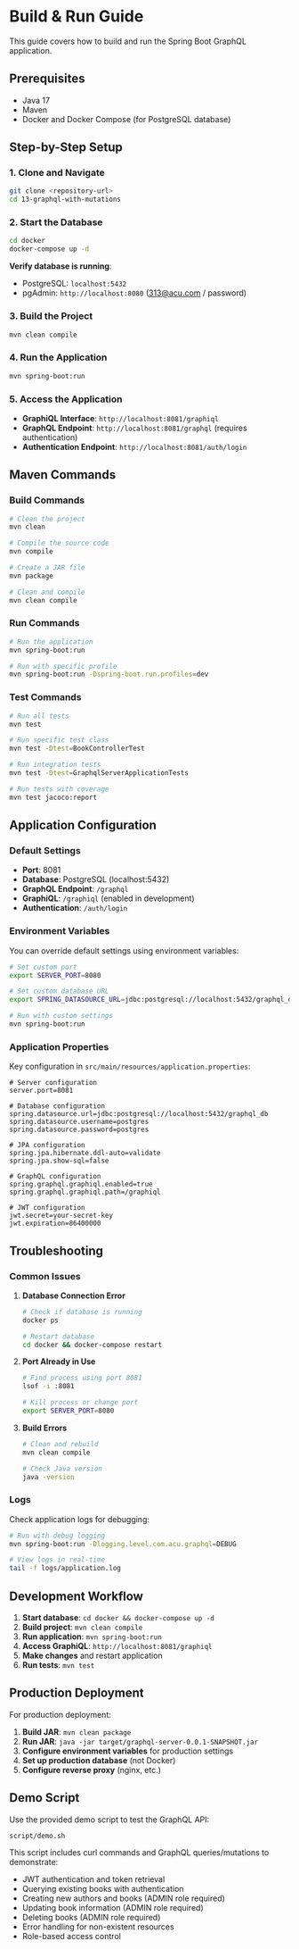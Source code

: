 # Build & Run Guide

This guide covers how to build and run the Spring Boot GraphQL application.

## Prerequisites

- Java 17
- Maven
- Docker and Docker Compose (for PostgreSQL database)

## Step-by-Step Setup

### 1. Clone and Navigate

```bash
git clone <repository-url>
cd 13-graphql-with-mutations
```

### 2. Start the Database

```bash
cd docker
docker-compose up -d
```

**Verify database is running**:
- PostgreSQL: `localhost:5432`
- pgAdmin: `http://localhost:8080` (313@acu.com / password)

### 3. Build the Project

```bash
mvn clean compile
```

### 4. Run the Application

```bash
mvn spring-boot:run
```

### 5. Access the Application

- **GraphiQL Interface**: `http://localhost:8081/graphiql`
- **GraphQL Endpoint**: `http://localhost:8081/graphql` (requires authentication)
- **Authentication Endpoint**: `http://localhost:8081/auth/login`

## Maven Commands

### Build Commands

```bash
# Clean the project
mvn clean

# Compile the source code
mvn compile

# Create a JAR file
mvn package

# Clean and compile
mvn clean compile
```

### Run Commands

```bash
# Run the application
mvn spring-boot:run

# Run with specific profile
mvn spring-boot:run -Dspring-boot.run.profiles=dev
```

### Test Commands

```bash
# Run all tests
mvn test

# Run specific test class
mvn test -Dtest=BookControllerTest

# Run integration tests
mvn test -Dtest=GraphqlServerApplicationTests

# Run tests with coverage
mvn test jacoco:report
```

## Application Configuration

### Default Settings

- **Port**: 8081
- **Database**: PostgreSQL (localhost:5432)
- **GraphQL Endpoint**: `/graphql`
- **GraphiQL**: `/graphiql` (enabled in development)
- **Authentication**: `/auth/login`

### Environment Variables

You can override default settings using environment variables:

```bash
# Set custom port
export SERVER_PORT=8080

# Set custom database URL
export SPRING_DATASOURCE_URL=jdbc:postgresql://localhost:5432/graphql_db

# Run with custom settings
mvn spring-boot:run
```

### Application Properties

Key configuration in `src/main/resources/application.properties`:

```properties
# Server configuration
server.port=8081

# Database configuration
spring.datasource.url=jdbc:postgresql://localhost:5432/graphql_db
spring.datasource.username=postgres
spring.datasource.password=postgres

# JPA configuration
spring.jpa.hibernate.ddl-auto=validate
spring.jpa.show-sql=false

# GraphQL configuration
spring.graphql.graphiql.enabled=true
spring.graphql.graphiql.path=/graphiql

# JWT configuration
jwt.secret=your-secret-key
jwt.expiration=86400000
```

## Troubleshooting

### Common Issues

1. **Database Connection Error**
   ```bash
   # Check if database is running
   docker ps
   
   # Restart database
   cd docker && docker-compose restart
   ```

2. **Port Already in Use**
   ```bash
   # Find process using port 8081
   lsof -i :8081
   
   # Kill process or change port
   export SERVER_PORT=8080
   ```

3. **Build Errors**
   ```bash
   # Clean and rebuild
   mvn clean compile
   
   # Check Java version
   java -version
   ```

### Logs

Check application logs for debugging:

```bash
# Run with debug logging
mvn spring-boot:run -Dlogging.level.com.acu.graphql=DEBUG

# View logs in real-time
tail -f logs/application.log
```

## Development Workflow

1. **Start database**: `cd docker && docker-compose up -d`
2. **Build project**: `mvn clean compile`
3. **Run application**: `mvn spring-boot:run`
4. **Access GraphiQL**: `http://localhost:8081/graphiql`
5. **Make changes** and restart application
6. **Run tests**: `mvn test`

## Production Deployment

For production deployment:

1. **Build JAR**: `mvn clean package`
2. **Run JAR**: `java -jar target/graphql-server-0.0.1-SNAPSHOT.jar`
3. **Configure environment variables** for production settings
4. **Set up production database** (not Docker)
5. **Configure reverse proxy** (nginx, etc.)

## Demo Script

Use the provided demo script to test the GraphQL API:

```bash
script/demo.sh
```

This script includes curl commands and GraphQL queries/mutations to demonstrate:
- JWT authentication and token retrieval
- Querying existing books with authentication
- Creating new authors and books (ADMIN role required)
- Updating book information (ADMIN role required)
- Deleting books (ADMIN role required)
- Error handling for non-existent resources
- Role-based access control
